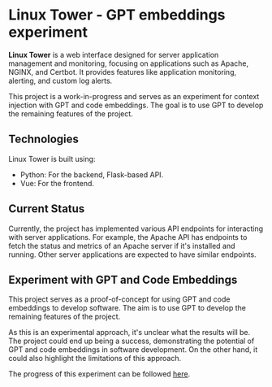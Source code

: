 # Linux Tower - GPT embeddings experiment


**Linux Tower** is a web interface designed for server application management and monitoring, focusing on applications such as Apache, NGINX, and Certbot. It provides features like application monitoring, alerting, and custom log alerts.

This project is a work-in-progress and serves as an experiment for context injection with GPT and code embeddings. The goal is to use GPT to develop the remaining features of the project.

## Technologies

Linux Tower is built using:
- Python: For the backend, Flask-based API.
- Vue: For the frontend.

## Current Status

Currently, the project has implemented various API endpoints for interacting with server applications. For example, the Apache API has endpoints to fetch the status and metrics of an Apache server if it's installed and running. Other server applications are expected to have similar endpoints.

## Experiment with GPT and Code Embeddings

This project serves as a proof-of-concept for using GPT and code embeddings to develop software. The aim is to use GPT to develop the remaining features of the project.

As this is an experimental approach, it's unclear what the results will be. The project could end up being a success, demonstrating the potential of GPT and code embeddings in software development. On the other hand, it could also highlight the limitations of this approach.

The progress of this experiment can be followed [here](https://github.com/users/0xIbra/projects/7).

